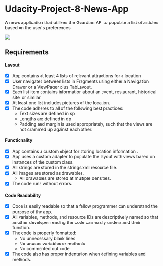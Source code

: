 # Udacity-Project-8-News-App
A news application that utilizes the Guardian API to populate a list of articles based on the user's preferences

![](news_app_video.gif)

## Requirements

#### Layout
- [x] App contains at least 4 lists of relevant attractions for a location
- [x] User navigates between lists in Fragments using either a Navigation Drawer or a ViewPager plus TabLayout.
- [x] Each list item contains information about an event, restaurant, historical site, or similar.
- [x] At least one list includes pictures of the location.
- [x] The code adheres to all of the following best practices:
     - Text sizes are defined in sp
     - Lengths are defined in dp
     - Padding and margin is used appropriately, such that the views are not crammed up against each other.

#### Functionality
- [x] App contains a custom object for storing location information .
- [x] App uses a custom adapter to populate the layout with views based on instances of the custom class.
- [x] All strings are stored in the strings.xml resource file.
- [x] All images are stored as drawables.
     - All drawables are stored at multiple densities.
- [x] The code runs without errors.

 #### Code Readability
- [x] Code is easily readable so that a fellow programmer can understand the purpose of the app.
- [x] All variables, methods, and resource IDs are descriptively named so that another developer reading the code can easily understand their function.
- [x] The code is properly formatted:
     - No unnecessary blank lines
     - No unused variables or methods
     - No commented out code
- [x] The code also has proper indentation when defining variables and methods.

